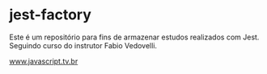 # jest-factory

Este é um repositório para fins de armazenar estudos realizados com Jest.
Seguindo curso do instrutor Fabio Vedovelli.

www.javascript.tv.br